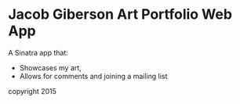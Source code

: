 # Jacob Giberson Art Portfolio Web App

A Sinatra app that:

* Showcases my art,
* Allows for comments and joining a mailing list

copyright 2015
